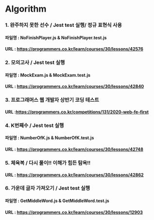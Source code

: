 # Algorithm
### 1. 완주하지 못한 선수 / Jest test 실행/ 정규 표현식 사용
#### 파일명 : NoFinishPlayer.js & NoFinishPlayer.test.js
#### URL : https://programmers.co.kr/learn/courses/30/lessons/42576  

### 2. 모의고사 / Jest test 실행
#### 파일명 : MockExam.js & MockExam.test.js
#### URL : https://programmers.co.kr/learn/courses/30/lessons/42840

### 3. 프로그래머스 웹 개발자 상반기 코딩 테스트
#### URL :https://programmers.co.kr/competitions/131/2020-web-fe-first  

### 4. K번째수 / Jest test 실행
#### 파일명 : NumberOfK.js & NumberOfK.test.js
#### URL : https://programmers.co.kr/learn/courses/30/lessons/42748  

### 5. 체육복 / 다시 풀이!! 이해가 힘든 탐욕!!
#### URL : https://programmers.co.kr/learn/courses/30/lessons/42862  

### 6. 가운데 글자 가져오기 / Jest test 실행
#### 파일명 : GetMiddleWord.js & GetMiddleWord.test.js
#### URL : https://programmers.co.kr/learn/courses/30/lessons/12903  
